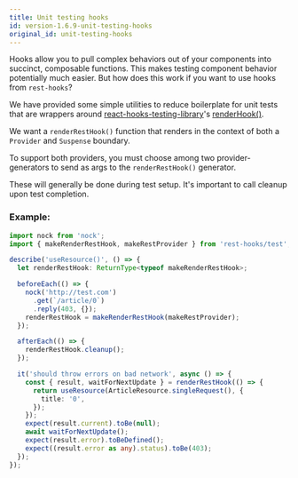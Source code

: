 ```yaml
---
title: Unit testing hooks
id: version-1.6.9-unit-testing-hooks
original_id: unit-testing-hooks
---
```


Hooks allow you to pull complex behaviors out of your components into succinct,
composable functions. This makes testing component behavior potentially much
easier. But how does this work if you want to use hooks from `rest-hooks`?

We have provided some simple utilities to reduce boilerplate for unit tests
that are wrappers around [react-hooks-testing-library](https://github.com/mpeyper/react-hooks-testing-library)'s [renderHook()](https://github.com/mpeyper/react-hooks-testing-library#renderhookcallback-options).

We want a `renderRestHook()` function that renders in the context of both
a `Provider` and `Suspense` boundary.

To support both providers, you must choose among two provider-generators to
send as args to the `renderRestHook()` generator.

These will generally be done during test setup. It's important to call cleanup
upon test completion.

### Example:

```typescript
import nock from 'nock';
import { makeRenderRestHook, makeRestProvider } from 'rest-hooks/test';

describe('useResource()', () => {
  let renderRestHook: ReturnType<typeof makeRenderRestHook>;

  beforeEach(() => {
    nock('http://test.com')
      .get(`/article/0`)
      .reply(403, {});
    renderRestHook = makeRenderRestHook(makeRestProvider);
  });

  afterEach(() => {
    renderRestHook.cleanup();
  });

  it('should throw errors on bad network', async () => {
    const { result, waitForNextUpdate } = renderRestHook(() => {
      return useResource(ArticleResource.singleRequest(), {
        title: '0',
      });
    });
    expect(result.current).toBe(null);
    await waitForNextUpdate();
    expect(result.error).toBeDefined();
    expect((result.error as any).status).toBe(403);
  });
});
```
